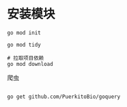 # 安装模块

```
go mod init

go mod tidy

# 拉取项目依赖
go mod download
```

爬虫
```

go get github.com/PuerkitoBio/goquery

```


